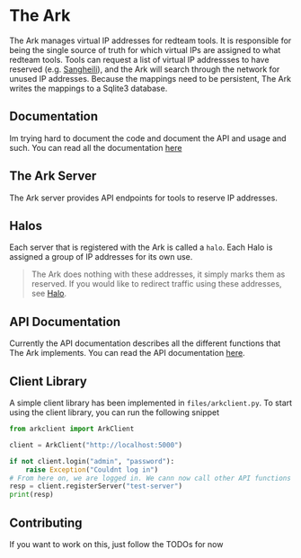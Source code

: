 # The Ark
The Ark manages virtual IP addresses for redteam tools. It is responsible for being the single source of truth for which virtual IPs are assigned to what redteam tools. Tools can request a list of virtual IP addressses to have reserved (e.g. [Sangheili](https://github.com/RITRedteam/Sangheili)), and the Ark will search through the network for unused IP addresses. Because the mappings need to be persistent, The Ark writes the mappings to a Sqlite3 database.

## Documentation
Im trying hard to document the code and document the API and usage and such. You can read all the documentation [here](./docs/)

## The Ark Server
The Ark server provides API endpoints for tools to reserve IP addresses.

## Halos
Each server that is registered with the Ark is called a `halo`. Each Halo is assigned a group of IP addresses for its own use. 

> The Ark does nothing with these addresses, it simply marks them as reserved. If you would like to
redirect traffic using these addresses, see [Halo](https://github.com/RITRedteam/TheArkHalo).

## API Documentation
Currently the API documentation describes all the different functions that The Ark implements.
You can read the API documentation [here](./docs/api.md).


## Client Library
A simple client library has been implemented in `files/arkclient.py`. To start using the client library, you can run the following snippet

```python
from arkclient import ArkClient

client = ArkClient("http://localhost:5000")

if not client.login("admin", "password"):
    raise Exception("Couldnt log in")
# From here on, we are logged in. We cann now call other API functions
resp = client.registerServer("test-server")
print(resp)
```

## Contributing
If you want to work on this, just follow the TODOs for now